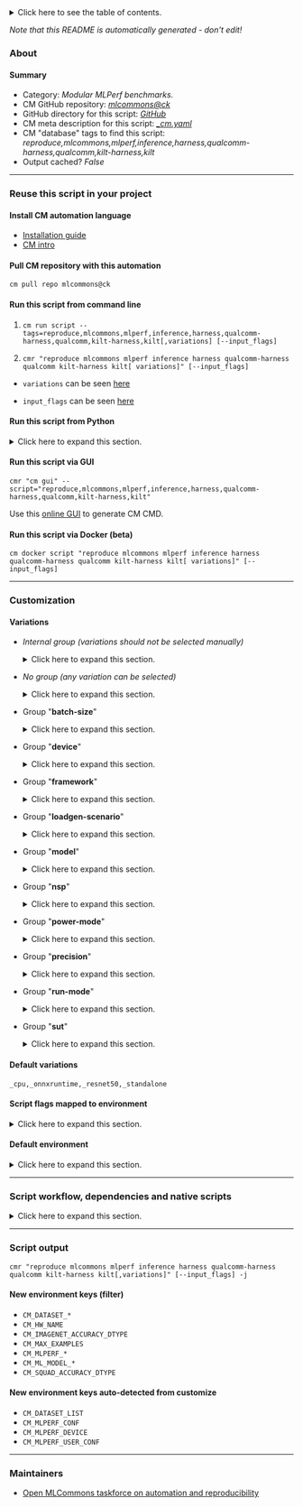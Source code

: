 <details>
<summary>Click here to see the table of contents.</summary>

* [About](#about)
* [Summary](#summary)
* [Reuse this script in your project](#reuse-this-script-in-your-project)
  * [ Install CM automation language](#install-cm-automation-language)
  * [ Check CM script flags](#check-cm-script-flags)
  * [ Run this script from command line](#run-this-script-from-command-line)
  * [ Run this script from Python](#run-this-script-from-python)
  * [ Run this script via GUI](#run-this-script-via-gui)
  * [ Run this script via Docker (beta)](#run-this-script-via-docker-(beta))
* [Customization](#customization)
  * [ Variations](#variations)
  * [ Script flags mapped to environment](#script-flags-mapped-to-environment)
  * [ Default environment](#default-environment)
* [Script workflow, dependencies and native scripts](#script-workflow-dependencies-and-native-scripts)
* [Script output](#script-output)
* [New environment keys (filter)](#new-environment-keys-(filter))
* [New environment keys auto-detected from customize](#new-environment-keys-auto-detected-from-customize)
* [Maintainers](#maintainers)

</details>

*Note that this README is automatically generated - don't edit!*

### About

#### Summary

* Category: *Modular MLPerf benchmarks.*
* CM GitHub repository: *[mlcommons@ck](https://github.com/mlcommons/ck/tree/master/cm-mlops)*
* GitHub directory for this script: *[GitHub](https://github.com/mlcommons/ck/tree/master/cm-mlops/script/reproduce-mlperf-inference-qualcomm)*
* CM meta description for this script: *[_cm.yaml](_cm.yaml)*
* CM "database" tags to find this script: *reproduce,mlcommons,mlperf,inference,harness,qualcomm-harness,qualcomm,kilt-harness,kilt*
* Output cached? *False*
___
### Reuse this script in your project

#### Install CM automation language

* [Installation guide](https://github.com/mlcommons/ck/blob/master/docs/installation.md)
* [CM intro](https://doi.org/10.5281/zenodo.8105339)

#### Pull CM repository with this automation

```cm pull repo mlcommons@ck```


#### Run this script from command line

1. `cm run script --tags=reproduce,mlcommons,mlperf,inference,harness,qualcomm-harness,qualcomm,kilt-harness,kilt[,variations] [--input_flags]`

2. `cmr "reproduce mlcommons mlperf inference harness qualcomm-harness qualcomm kilt-harness kilt[ variations]" [--input_flags]`

* `variations` can be seen [here](#variations)

* `input_flags` can be seen [here](#script-flags-mapped-to-environment)

#### Run this script from Python

<details>
<summary>Click here to expand this section.</summary>

```python

import cmind

r = cmind.access({'action':'run'
                  'automation':'script',
                  'tags':'reproduce,mlcommons,mlperf,inference,harness,qualcomm-harness,qualcomm,kilt-harness,kilt'
                  'out':'con',
                  ...
                  (other input keys for this script)
                  ...
                 })

if r['return']>0:
    print (r['error'])

```

</details>


#### Run this script via GUI

```cmr "cm gui" --script="reproduce,mlcommons,mlperf,inference,harness,qualcomm-harness,qualcomm,kilt-harness,kilt"```

Use this [online GUI](https://cKnowledge.org/cm-gui/?tags=reproduce,mlcommons,mlperf,inference,harness,qualcomm-harness,qualcomm,kilt-harness,kilt) to generate CM CMD.

#### Run this script via Docker (beta)

`cm docker script "reproduce mlcommons mlperf inference harness qualcomm-harness qualcomm kilt-harness kilt[ variations]" [--input_flags]`

___
### Customization


#### Variations

  * *Internal group (variations should not be selected manually)*
    <details>
    <summary>Click here to expand this section.</summary>

    * `_bert_`
      - Environment variables:
        - *CM_BENCHMARK*: `STANDALONE_BERT`
        - *kilt_model_name*: `bert`
        - *kilt_model_seq_length*: `384`
        - *kilt_model_bert_variant*: `BERT_PACKED`
        - *kilt_input_format*: `INT64,1,384:INT64,1,8:INT64,1,384:INT64,1,384`
        - *kilt_output_format*: `FLOAT32,1,384:FLOAT32,1,384`
        - *dataset_squad_tokenized_max_seq_length*: `384`
        - *loadgen_buffer_size*: `10833`
        - *loadgen_dataset_size*: `10833`
      - Workflow:
        1. ***Read "deps" on other CM scripts***
           * get,generic-python-lib,_transformers
             - CM script: [get-generic-python-lib](https://github.com/mlcommons/ck/tree/master/cm-mlops/script/get-generic-python-lib)
           * get,generic-python-lib,_safetensors
             - CM script: [get-generic-python-lib](https://github.com/mlcommons/ck/tree/master/cm-mlops/script/get-generic-python-lib)
           * get,generic-python-lib,_onnx
             - CM script: [get-generic-python-lib](https://github.com/mlcommons/ck/tree/master/cm-mlops/script/get-generic-python-lib)

    </details>


  * *No group (any variation can be selected)*
    <details>
    <summary>Click here to expand this section.</summary>

    * `_activation-count.#`
      - Environment variables:
        - *CM_MODEL_BATCH_SIZE*: `#`
        - *CM_MLPERF_QAIC_ACTIVATION_COUNT*: `#`
      - Workflow:
    * `_bert-99,qaic`
      - Workflow:
        1. ***Read "deps" on other CM scripts***
           * compile,qaic,model,_bert-99,_pc.99.9980
             * `if (CM_MLPERF_SKIP_RUN  != True)`
             * CM names: `--adr.['qaic-model-compiler', 'bert-99-compiler']...`
             - CM script: [compile-model-for.qaic](https://github.com/mlcommons/ck/tree/master/cm-mlops/script/compile-model-for.qaic)
    * `_bert_,network-client`
      - Environment variables:
        - *CM_BENCHMARK*: `NETWORK_BERT_CLIENT`
      - Workflow:
    * `_bert_,network-server`
      - Environment variables:
        - *CM_BENCHMARK*: `NETWORK_BERT_SERVER`
      - Workflow:
    * `_bert_,qaic`
      - Environment variables:
        - *kilt_input_format*: `UINT32,1,384:UINT32,1,8:UINT32,1,384:UINT32,1,384`
        - *kilt_input_formata*: `UINT32,1,384:UINT32,1,384:UINT32,1,384`
        - *kilt_output_formatia*: `UINT8,1,384:UINT8,1,384`
        - *kilt_device_qaic_skip_stage*: `convert`
      - Workflow:
    * `_bert_,singlestream`
      - Environment variables:
        - *kilt_model_batch_size*: `1`
      - Workflow:
    * `_dl2q.24xlarge,bert-99,offline`
      - Environment variables:
        - *qaic_activation_count*: `14`
      - Workflow:
    * `_dl2q.24xlarge,bert-99,server`
      - Environment variables:
        - *qaic_activation_count*: `14`
      - Workflow:
    * `_dl2q.24xlarge,resnet50,offline`
      - Environment variables:
        - *qaic_activation_count*: `3`
      - Workflow:
    * `_dl2q.24xlarge,resnet50,server`
      - Environment variables:
        - *qaic_activation_count*: `3`
      - Workflow:
    * `_dl2q.24xlarge,retinanet,offline`
      - Environment variables:
        - *qaic_activation_count*: `14`
      - Workflow:
    * `_dl2q.24xlarge,retinanet,server`
      - Environment variables:
        - *qaic_activation_count*: `14`
      - Workflow:
    * `_dl2q.24xlarge,singlestream`
      - Environment variables:
        - *CM_QAIC_DEVICES*: `0`
        - *qaic_activation_count*: `1`
      - Workflow:
    * `_loadgen-batch-size.#`
      - Environment variables:
        - *CM_MLPERF_LOADGEN_BATCH_SIZE*: `#`
      - Workflow:
    * `_resnet50,uint8`
      - Environment variables:
        - *kilt_input_format*: `UINT8,-1,224,224,3`
        - *kilt_device_qaic_skip_stage*: `convert`
        - *CM_IMAGENET_ACCURACY_DTYPE*: `int8`
      - Workflow:
    * `_retinanet,qaic,uint8`
      - Environment variables:
        - *kilt_device_qaic_skip_stage*: `convert`
        - *kilt_input_format*: `UINT8,1,3,800,800`
        - *kilt_output_format*: `INT8,1,1000:INT8,1,1000:INT8,1,1000:INT8,1,1000:INT8,1,1000:INT8,1,1000:INT8,1,1000:INT8,1,1000:INT8,1,1000:INT8,1,1000:INT8,1,4,1000:INT8,14,1000:INT8,1,4,1000:INT8,1,4,1000:INT8,1,4,1000`
      - Workflow:

    </details>


  * Group "**batch-size**"
    <details>
    <summary>Click here to expand this section.</summary>

    * `_bs.#`
      - Environment variables:
        - *kilt_model_batch_size*: `#`
      - Workflow:

    </details>


  * Group "**device**"
    <details>
    <summary>Click here to expand this section.</summary>

    * **`_cpu`** (default)
      - Environment variables:
        - *CM_MLPERF_DEVICE*: `cpu`
        - *kilt_backend_type*: `cpu`
      - Workflow:
    * `_cuda`
      - Environment variables:
        - *CM_MLPERF_DEVICE*: `gpu`
        - *CM_MLPERF_DEVICE_LIB_NAMESPEC*: `cudart`
        - *kilt_backend_type*: `gpu`
      - Workflow:
    * `_qaic`
      - Environment variables:
        - *CM_MLPERF_DEVICE*: `qaic`
        - *CM_MLPERF_DEVICE_LIB_NAMESPEC*: `QAic`
        - *kilt_backend_type*: `qaic`
      - Workflow:
        1. ***Read "deps" on other CM scripts***
           * get,qaic,platform,sdk
             * `if (CM_MLPERF_SKIP_RUN  != True)`
             - CM script: [get-qaic-platform-sdk](https://github.com/mlcommons/ck/tree/master/cm-mlops/script/get-qaic-platform-sdk)
           * get,lib,protobuf,_tag.v3.11.4
             * `if (CM_MLPERF_SKIP_RUN  != True)`
             - CM script: [get-lib-protobuf](https://github.com/mlcommons/ck/tree/master/cm-mlops/script/get-lib-protobuf)
           * set,device,mode,qaic
             * `if (CM_QAIC_VC in on)`
             - CM script: [set-device-settings-qaic](https://github.com/mlcommons/ck/tree/master/cm-mlops/script/set-device-settings-qaic)
           * set,device,mode,qaic,_ecc
             * `if (CM_QAIC_ECC in yes)`
             - CM script: [set-device-settings-qaic](https://github.com/mlcommons/ck/tree/master/cm-mlops/script/set-device-settings-qaic)

    </details>


  * Group "**framework**"
    <details>
    <summary>Click here to expand this section.</summary>

    * `_glow`
      - Environment variables:
        - *device*: `qaic`
        - *CM_MLPERF_BACKEND*: `glow`
        - *CM_MLPERF_BACKEND_LIB_NAMESPEC*: `QAic`
      - Workflow:
    * **`_onnxruntime`** (default)
      - Environment variables:
        - *device*: `onnxrt`
        - *CM_MLPERF_BACKEND*: `onnxruntime`
        - *CM_MLPERF_BACKEND_LIB_NAMESPEC*: `onnxruntime`
      - Workflow:
    * `_tensorrt`
      - Environment variables:
        - *CM_MLPERF_BACKEND*: `tensorrt`
        - *device*: `tensorrt`
        - *CM_MLPERF_BACKEND_NAME*: `TensorRT`
      - Workflow:

    </details>


  * Group "**loadgen-scenario**"
    <details>
    <summary>Click here to expand this section.</summary>

    * `_multistream`
      - Environment variables:
        - *CM_MLPERF_LOADGEN_SCENARIO*: `MultiStream`
      - Workflow:
    * `_offline`
      - Environment variables:
        - *CM_MLPERF_LOADGEN_SCENARIO*: `Offline`
      - Workflow:
    * `_server`
      - Environment variables:
        - *CM_MLPERF_LOADGEN_SCENARIO*: `Server`
      - Workflow:
    * `_singlestream`
      - Environment variables:
        - *CM_MLPERF_LOADGEN_SCENARIO*: `SingleStream`
      - Workflow:

    </details>


  * Group "**model**"
    <details>
    <summary>Click here to expand this section.</summary>

    * `_bert-99`
      - Environment variables:
        - *CM_MODEL*: `bert-99`
        - *CM_SQUAD_ACCURACY_DTYPE*: `float32`
        - *CM_NOT_ML_MODEL_STARTING_WEIGHTS_FILENAME*: `https://zenodo.org/record/3750364/files/bert_large_v1_1_fake_quant.onnx`
      - Workflow:
    * `_bert-99.9`
      - Environment variables:
        - *CM_MODEL*: `bert-99.9`
        - *CM_NOT_ML_MODEL_STARTING_WEIGHTS_FILENAME*: `https://zenodo.org/record/3733910/files/model.onnx`
      - Workflow:
    * **`_resnet50`** (default)
      - Environment variables:
        - *CM_MODEL*: `resnet50`
        - *kilt_model_name*: `resnet50`
        - *kilt_input_count*: `1`
        - *kilt_output_count*: `1`
        - *kilt_input_format*: `FLOAT32,-1,224,224,3`
        - *kilt_output_format*: `INT64,-1`
        - *dataset_imagenet_preprocessed_input_square_side*: `224`
        - *ml_model_has_background_class*: `YES`
        - *ml_model_image_height*: `224`
        - *loadgen_buffer_size*: `1024`
        - *loadgen_dataset_size*: `50000`
        - *CM_BENCHMARK*: `STANDALONE_CLASSIFICATION`
      - Workflow:
    * `_retinanet`
      - Environment variables:
        - *CM_MODEL*: `retinanet`
        - *CM_ML_MODEL_STARTING_WEIGHTS_FILENAME*: `https://zenodo.org/record/6617981/files/resnext50_32x4d_fpn.pth`
        - *kilt_model_name*: `retinanet`
        - *kilt_input_count*: `1`
        - *kilt_model_max_detections*: `600`
        - *kilt_output_count*: `1`
        - *kilt_input_format*: `FLOAT32,-1,3,800,800`
        - *kilt_output_format*: `INT64,-1`
        - *dataset_imagenet_preprocessed_input_square_side*: `224`
        - *ml_model_image_height*: `800`
        - *ml_model_image_width*: `800`
        - *loadgen_buffer_size*: `64`
        - *loadgen_dataset_size*: `24576`
        - *CM_BENCHMARK*: `STANDALONE_OBJECT_DETECTION`
      - Workflow:
        1. ***Read "deps" on other CM scripts***
           * get,generic-python-lib,_Pillow
             - CM script: [get-generic-python-lib](https://github.com/mlcommons/ck/tree/master/cm-mlops/script/get-generic-python-lib)
           * get,generic-python-lib,_torch
             - CM script: [get-generic-python-lib](https://github.com/mlcommons/ck/tree/master/cm-mlops/script/get-generic-python-lib)
           * get,generic-python-lib,_torchvision
             - CM script: [get-generic-python-lib](https://github.com/mlcommons/ck/tree/master/cm-mlops/script/get-generic-python-lib)
           * get,generic-python-lib,_opencv-python
             - CM script: [get-generic-python-lib](https://github.com/mlcommons/ck/tree/master/cm-mlops/script/get-generic-python-lib)
           * get,generic-python-lib,_numpy
             - CM script: [get-generic-python-lib](https://github.com/mlcommons/ck/tree/master/cm-mlops/script/get-generic-python-lib)
           * get,generic-python-lib,_pycocotools
             - CM script: [get-generic-python-lib](https://github.com/mlcommons/ck/tree/master/cm-mlops/script/get-generic-python-lib)

    </details>


  * Group "**nsp**"
    <details>
    <summary>Click here to expand this section.</summary>

    * `_nsp.#`
      - Workflow:
    * `_nsp.14`
      - Workflow:

    </details>


  * Group "**power-mode**"
    <details>
    <summary>Click here to expand this section.</summary>

    * `_maxn`
      - Environment variables:
        - *CM_MLPERF_NVIDIA_HARNESS_MAXN*: `True`
      - Workflow:
    * `_maxq`
      - Environment variables:
        - *CM_MLPERF_NVIDIA_HARNESS_MAXQ*: `True`
      - Workflow:

    </details>


  * Group "**precision**"
    <details>
    <summary>Click here to expand this section.</summary>

    * `_fp32`
      - Environment variables:
        - *CM_IMAGENET_ACCURACY_DTYPE*: `float32`
      - Workflow:
    * `_uint8`
      - Workflow:

    </details>


  * Group "**run-mode**"
    <details>
    <summary>Click here to expand this section.</summary>

    * `_network-client`
      - Environment variables:
        - *CM_RUN_MODE*: `network-client`
      - Workflow:
    * `_network-server`
      - Environment variables:
        - *CM_RUN_MODE*: `network-server`
      - Workflow:
    * **`_standalone`** (default)
      - Environment variables:
        - *CM_RUN_MODE*: `standalone`
      - Workflow:

    </details>


  * Group "**sut**"
    <details>
    <summary>Click here to expand this section.</summary>

    * `_dl2q.24xlarge`
      - Environment variables:
        - *CM_QAIC_DEVICES*: `0,1,2,3,4,5,6,7`
        - *qaic_queue_length*: `4`
      - Workflow:

    </details>


#### Default variations

`_cpu,_onnxruntime,_resnet50,_standalone`

#### Script flags mapped to environment
<details>
<summary>Click here to expand this section.</summary>

* `--count=value`  &rarr;  `CM_MLPERF_LOADGEN_QUERY_COUNT=value`
* `--devices=value`  &rarr;  `CM_QAIC_DEVICES=value`
* `--max_batchsize=value`  &rarr;  `CM_MLPERF_LOADGEN_MAX_BATCHSIZE=value`
* `--mlperf_conf=value`  &rarr;  `CM_MLPERF_CONF=value`
* `--mode=value`  &rarr;  `CM_MLPERF_LOADGEN_MODE=value`
* `--multistream_target_latency=value`  &rarr;  `CM_MLPERF_LOADGEN_MULTISTREAM_TARGET_LATENCY=value`
* `--offline_target_qps=value`  &rarr;  `CM_MLPERF_LOADGEN_OFFLINE_TARGET_QPS=value`
* `--output_dir=value`  &rarr;  `CM_MLPERF_OUTPUT_DIR=value`
* `--performance_sample_count=value`  &rarr;  `CM_MLPERF_LOADGEN_PERFORMANCE_SAMPLE_COUNT=value`
* `--rerun=value`  &rarr;  `CM_RERUN=value`
* `--scenario=value`  &rarr;  `CM_MLPERF_LOADGEN_SCENARIO=value`
* `--server_target_qps=value`  &rarr;  `CM_MLPERF_LOADGEN_SERVER_TARGET_QPS=value`
* `--singlestream_target_latency=value`  &rarr;  `CM_MLPERF_LOADGEN_SINGLESTREAM_TARGET_LATENCY=value`
* `--skip_preprocess=value`  &rarr;  `CM_SKIP_PREPROCESS_DATASET=value`
* `--skip_preprocessing=value`  &rarr;  `CM_SKIP_PREPROCESS_DATASET=value`
* `--target_latency=value`  &rarr;  `CM_MLPERF_LOADGEN_TARGET_LATENCY=value`
* `--target_qps=value`  &rarr;  `CM_MLPERF_LOADGEN_TARGET_QPS=value`
* `--user_conf=value`  &rarr;  `CM_MLPERF_USER_CONF=value`

**Above CLI flags can be used in the Python CM API as follows:**

```python
r=cm.access({... , "count":...}
```

</details>

#### Default environment

<details>
<summary>Click here to expand this section.</summary>

These keys can be updated via `--env.KEY=VALUE` or `env` dictionary in `@input.json` or using script flags.

* CM_BATCH_COUNT: `1`
* CM_BATCH_SIZE: `1`
* CM_FAST_COMPILATION: `yes`
* CM_MLPERF_LOADGEN_SCENARIO: `Offline`
* CM_MLPERF_LOADGEN_MODE: `performance`
* CM_SKIP_PREPROCESS_DATASET: `no`
* CM_SKIP_MODEL_DOWNLOAD: `no`
* CM_MLPERF_SUT_NAME_IMPLEMENTATION_PREFIX: `kilt`
* CM_MLPERF_SKIP_RUN: `no`
* CM_KILT_REPO_URL: `https://github.com/GATEOverflow/kilt-mlperf`
* CM_QAIC_DEVICES: `0`
* kilt_max_wait_abs: `10000`
* verbosity: `1`
* loadgen_trigger_cold_run: `0`

</details>

___
### Script workflow, dependencies and native scripts

<details>
<summary>Click here to expand this section.</summary>

  1. ***Read "deps" on other CM scripts from [meta](https://github.com/mlcommons/ck/tree/master/cm-mlops/script/reproduce-mlperf-inference-qualcomm/_cm.yaml)***
     * detect,os
       - CM script: [detect-os](https://github.com/mlcommons/ck/tree/master/cm-mlops/script/detect-os)
     * detect,cpu
       - CM script: [detect-cpu](https://github.com/mlcommons/ck/tree/master/cm-mlops/script/detect-cpu)
     * get,sys-utils-cm
       - CM script: [get-sys-utils-cm](https://github.com/mlcommons/ck/tree/master/cm-mlops/script/get-sys-utils-cm)
     * get,git,repo
       * CM names: `--adr.['kilt-repo']...`
       - CM script: [get-git-repo](https://github.com/mlcommons/ck/tree/master/cm-mlops/script/get-git-repo)
     * get,mlcommons,inference,src
       * CM names: `--adr.['inference-src']...`
       - CM script: [get-mlperf-inference-src](https://github.com/mlcommons/ck/tree/master/cm-mlops/script/get-mlperf-inference-src)
     * get,mlcommons,inference,loadgen
       * CM names: `--adr.['inference-loadgen']...`
       - CM script: [get-mlperf-inference-loadgen](https://github.com/mlcommons/ck/tree/master/cm-mlops/script/get-mlperf-inference-loadgen)
     * generate,user-conf,mlperf,inference
       * CM names: `--adr.['user-conf-generator']...`
       - CM script: [generate-mlperf-inference-user-conf](https://github.com/mlcommons/ck/tree/master/cm-mlops/script/generate-mlperf-inference-user-conf)
     * get,generic-python-lib,_mlperf_logging
       * CM names: `--adr.['mlperf-logging']...`
       - CM script: [get-generic-python-lib](https://github.com/mlcommons/ck/tree/master/cm-mlops/script/get-generic-python-lib)
     * get,ml-model,resnet50,_fp32,_onnx,_from-tf
       * `if (CM_MODEL  == resnet50) AND (CM_MLPERF_DEVICE  != qaic)`
       * CM names: `--adr.['resnet50-model', 'ml-model']...`
       - CM script: [get-ml-model-resnet50](https://github.com/mlcommons/ck/tree/master/cm-mlops/script/get-ml-model-resnet50)
     * compile,qaic,model,_resnet50
       * `if (CM_MODEL  == resnet50 AND CM_MLPERF_DEVICE  == qaic) AND (CM_MLPERF_SKIP_RUN  != True)`
       * CM names: `--adr.['qaic-model-compiler', 'resnet50-compiler']...`
       - CM script: [compile-model-for.qaic](https://github.com/mlcommons/ck/tree/master/cm-mlops/script/compile-model-for.qaic)
     * get,dataset,imagenet,preprocessed,_for.resnet50,_NHWC,_full
       * `if (CM_MODEL  == resnet50) AND (CM_MLPERF_SKIP_RUN  != True)`
       * CM names: `--adr.['imagenet-preprocessed', 'dataset-preprocessed']...`
       - CM script: [get-preprocessed-dataset-imagenet](https://github.com/mlcommons/ck/tree/master/cm-mlops/script/get-preprocessed-dataset-imagenet)
     * get,squad-vocab
       * `if (CM_MODEL in ['bert-99', 'bert-99.9']) AND (CM_MLPERF_SKIP_RUN  != True)`
       * CM names: `--adr.['bert-vocab']...`
       - CM script: [get-dataset-squad-vocab](https://github.com/mlcommons/ck/tree/master/cm-mlops/script/get-dataset-squad-vocab)
     * get,dataset,tokenized,squad,_raw
       * `if (CM_MODEL in ['bert-99', 'bert-99.9']) AND (CM_MLPERF_SKIP_RUN  != True)`
       * CM names: `--adr.['squad-tokenized']...`
       - CM script: [get-preprocessed-dataset-squad](https://github.com/mlcommons/ck/tree/master/cm-mlops/script/get-preprocessed-dataset-squad)
     * compile,qaic,model,_retinanet
       * `if (CM_MODEL  == retinanet AND CM_MLPERF_DEVICE  == qaic) AND (CM_MLPERF_SKIP_RUN  != True)`
       * CM names: `--adr.['qaic-model-compiler', 'retinanet-compiler']...`
       - CM script: [compile-model-for.qaic](https://github.com/mlcommons/ck/tree/master/cm-mlops/script/compile-model-for.qaic)
     * get,dataset,preprocessed,openimages,_for.retinanet.onnx,_NCHW,_validation,_custom-annotations
       * `if (CM_MODEL  == retinanet) AND (CM_MLPERF_SKIP_RUN  != True)`
       * CM names: `--adr.['openimages-preprocessed', 'dataset-preprocessed']...`
       - CM script: [get-preprocessed-dataset-openimages](https://github.com/mlcommons/ck/tree/master/cm-mlops/script/get-preprocessed-dataset-openimages)
     * get,lib,onnxruntime,lang-cpp,_cpu
       * `if (CM_MLPERF_BACKEND  == onnxruntime AND CM_MLPERF_DEVICE  == cpu)`
       - CM script: [get-onnxruntime-prebuilt](https://github.com/mlcommons/ck/tree/master/cm-mlops/script/get-onnxruntime-prebuilt)
     * get,lib,onnxruntime,lang-cpp,_cuda
       * `if (CM_MLPERF_BACKEND  == onnxruntime AND CM_MLPERF_DEVICE  == gpu)`
       - CM script: [get-onnxruntime-prebuilt](https://github.com/mlcommons/ck/tree/master/cm-mlops/script/get-onnxruntime-prebuilt)
  1. ***Run "preprocess" function from [customize.py](https://github.com/mlcommons/ck/tree/master/cm-mlops/script/reproduce-mlperf-inference-qualcomm/customize.py)***
  1. Read "prehook_deps" on other CM scripts from [meta](https://github.com/mlcommons/ck/tree/master/cm-mlops/script/reproduce-mlperf-inference-qualcomm/_cm.yaml)
  1. ***Run native script if exists***
     * [run.sh](https://github.com/mlcommons/ck/tree/master/cm-mlops/script/reproduce-mlperf-inference-qualcomm/run.sh)
  1. Read "posthook_deps" on other CM scripts from [meta](https://github.com/mlcommons/ck/tree/master/cm-mlops/script/reproduce-mlperf-inference-qualcomm/_cm.yaml)
  1. ***Run "postrocess" function from [customize.py](https://github.com/mlcommons/ck/tree/master/cm-mlops/script/reproduce-mlperf-inference-qualcomm/customize.py)***
  1. ***Read "post_deps" on other CM scripts from [meta](https://github.com/mlcommons/ck/tree/master/cm-mlops/script/reproduce-mlperf-inference-qualcomm/_cm.yaml)***
     * compile,cpp-program
       * `if (CM_MLPERF_SKIP_RUN  != True)`
       * CM names: `--adr.['compile-program']...`
       - CM script: [compile-program](https://github.com/mlcommons/ck/tree/master/cm-mlops/script/compile-program)
     * benchmark-mlperf
       * `if (CM_MLPERF_SKIP_RUN not in ['yes', True])`
       * CM names: `--adr.['runner', 'mlperf-runner']...`
       - CM script: [benchmark-program-mlperf](https://github.com/mlcommons/ck/tree/master/cm-mlops/script/benchmark-program-mlperf)
     * save,mlperf,inference,state
       * CM names: `--adr.['save-mlperf-inference-state']...`
       - CM script: [save-mlperf-inference-implementation-state](https://github.com/mlcommons/ck/tree/master/cm-mlops/script/save-mlperf-inference-implementation-state)
</details>

___
### Script output
`cmr "reproduce mlcommons mlperf inference harness qualcomm-harness qualcomm kilt-harness kilt[,variations]" [--input_flags] -j`
#### New environment keys (filter)

* `CM_DATASET_*`
* `CM_HW_NAME`
* `CM_IMAGENET_ACCURACY_DTYPE`
* `CM_MAX_EXAMPLES`
* `CM_MLPERF_*`
* `CM_ML_MODEL_*`
* `CM_SQUAD_ACCURACY_DTYPE`
#### New environment keys auto-detected from customize

* `CM_DATASET_LIST`
* `CM_MLPERF_CONF`
* `CM_MLPERF_DEVICE`
* `CM_MLPERF_USER_CONF`
___
### Maintainers

* [Open MLCommons taskforce on automation and reproducibility](https://github.com/mlcommons/ck/blob/master/docs/taskforce.md)